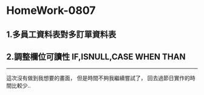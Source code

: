 # HomeWork-0807

## 1.多員工資料表對多訂單資料表
## 2.調整欄位可讀性 IF,ISNULL,CASE WHEN THAN

---

這次沒有做到我想要的畫面，
但是時間不夠我繼續嘗試了，
回去過節日實作的時間比較少..
